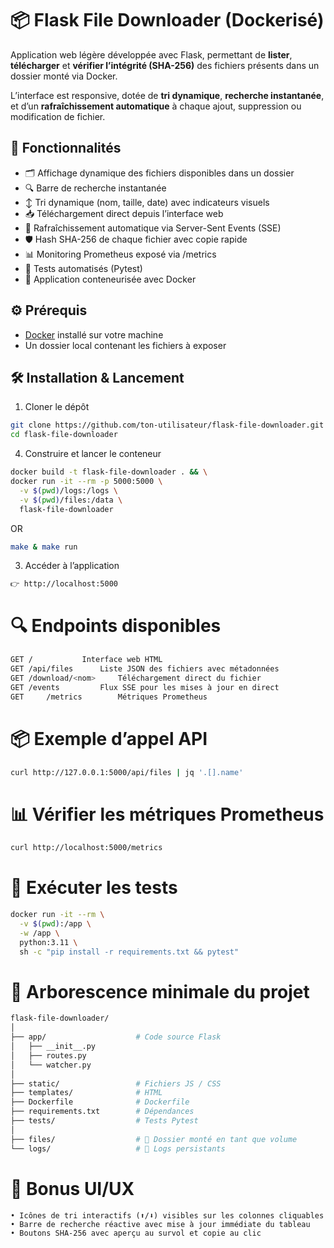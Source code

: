# 📦 Flask File Downloader (Dockerisé)

Application web légère développée avec Flask, permettant de **lister**, **télécharger** et **vérifier l’intégrité (SHA-256)** des fichiers présents dans un dossier monté via Docker.

L’interface est responsive, dotée de **tri dynamique**, **recherche instantanée**, et d’un **rafraîchissement automatique** à chaque ajout, suppression ou modification de fichier.


## 🚀 Fonctionnalités

- 🗂️ Affichage dynamique des fichiers disponibles dans un dossier
- 🔍 Barre de recherche instantanée
- ↕️ Tri dynamique (nom, taille, date) avec indicateurs visuels
- 📥 Téléchargement direct depuis l’interface web
- 🔄 Rafraîchissement automatique via Server-Sent Events (SSE)
- 🛡️ Hash SHA-256 de chaque fichier avec copie rapide
- 📊 Monitoring Prometheus exposé via /metrics
- 🧪 Tests automatisés (Pytest)
- 🐳 Application conteneurisée avec Docker


## ⚙️ Prérequis

- [Docker](https://docs.docker.com/get-docker/) installé sur votre machine
- Un dossier local contenant les fichiers à exposer


## 🛠️ Installation & Lancement

1. Cloner le dépôt
```bash
git clone https://github.com/ton-utilisateur/flask-file-downloader.git
cd flask-file-downloader
```

4. Construire et lancer le conteneur
```bash
docker build -t flask-file-downloader . && \
docker run -it --rm -p 5000:5000 \
  -v $(pwd)/logs:/logs \
  -v $(pwd)/files:/data \
  flask-file-downloader
```
OR
```bash
make & make run
```

3. Accéder à l’application
```bash
👉 http://localhost:5000
```

# 🔍 Endpoints disponibles
```bash
GET	/			Interface web HTML
GET	/api/files		Liste JSON des fichiers avec métadonnées
GET	/download/<nom>		Téléchargement direct du fichier
GET	/events			Flux SSE pour les mises à jour en direct
GET 	/metrics 		Métriques Prometheus
```

# 📦 Exemple d’appel API
```bash
curl http://127.0.0.1:5000/api/files | jq '.[].name'
```

# 📊 Vérifier les métriques Prometheus
```bash
curl http://localhost:5000/metrics
```

# 🧪 Exécuter les tests
```bash
docker run -it --rm \
  -v $(pwd):/app \
  -w /app \
  python:3.11 \
  sh -c "pip install -r requirements.txt && pytest"
```

# 📁 Arborescence minimale du projet
```bash
flask-file-downloader/
│
├── app/                    # Code source Flask
│   ├── __init__.py
│   ├── routes.py
│   └── watcher.py
│
├── static/                 # Fichiers JS / CSS
├── templates/              # HTML
├── Dockerfile              # Dockerfile
├── requirements.txt        # Dépendances
├── tests/                  # Tests Pytest
│
├── files/                  # 📂 Dossier monté en tant que volume
└── logs/                   # 📂 Logs persistants
```

# 🧠 Bonus UI/UX
	• Icônes de tri interactifs (⬆️/⬇️) visibles sur les colonnes cliquables
	• Barre de recherche réactive avec mise à jour immédiate du tableau
	• Boutons SHA-256 avec aperçu au survol et copie au clic
